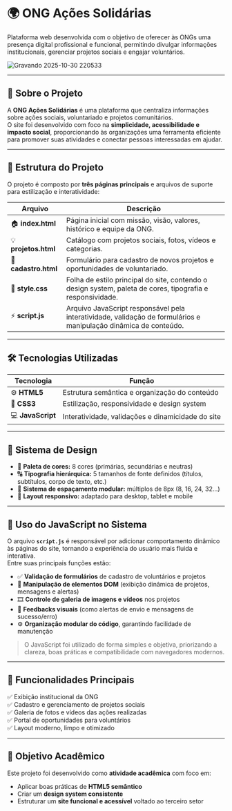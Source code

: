 # 🌍 ONG Ações Solidárias

Plataforma web desenvolvida com o objetivo de oferecer às ONGs uma presença digital profissional e funcional, permitindo divulgar informações institucionais, gerenciar projetos sociais e engajar voluntários.

![Gravando 2025-10-30 220533](https://github.com/user-attachments/assets/3be3a1ef-38b9-44cb-9869-04001ef91229)


---

## 📌 Sobre o Projeto

A **ONG Ações Solidárias** é uma plataforma que centraliza informações sobre ações sociais, voluntariado e projetos comunitários.  
O site foi desenvolvido com foco na **simplicidade, acessibilidade e impacto social**, proporcionando às organizações uma ferramenta eficiente para promover suas atividades e conectar pessoas interessadas em ajudar.

---

## 🧩 Estrutura do Projeto

O projeto é composto por **três páginas principais** e arquivos de suporte para estilização e interatividade:

| Arquivo | Descrição |
|----------|------------|
| 🏠 **index.html** | Página inicial com missão, visão, valores, histórico e equipe da ONG. |
| 💡 **projetos.html** | Catálogo com projetos sociais, fotos, vídeos e categorias. |
| 📝 **cadastro.html** | Formulário para cadastro de novos projetos e oportunidades de voluntariado. |
| 🎨 **style.css** | Folha de estilo principal do site, contendo o design system, paleta de cores, tipografia e responsividade. |
| ⚡ **script.js** | Arquivo JavaScript responsável pela interatividade, validação de formulários e manipulação dinâmica de conteúdo. |

---

## 🛠️ Tecnologias Utilizadas

| Tecnologia | Função |
|-------------|---------|
| ⚙️ **HTML5** | Estrutura semântica e organização do conteúdo |
| 🎨 **CSS3** | Estilização, responsividade e design system |
| 💻 **JavaScript** | Interatividade, validações e dinamicidade do site |

---

## 🎨 Sistema de Design

- 🎨 **Paleta de cores:** 8 cores (primárias, secundárias e neutras)  
- 🔠 **Tipografia hierárquica:** 5 tamanhos de fonte definidos (títulos, subtítulos, corpo de texto, etc.)  
- 📏 **Sistema de espaçamento modular:** múltiplos de 8px (8, 16, 24, 32...)  
- 📱 **Layout responsivo:** adaptado para desktop, tablet e mobile  

---

## 🧠 Uso do JavaScript no Sistema

O arquivo **`script.js`** é responsável por adicionar comportamento dinâmico às páginas do site, tornando a experiência do usuário mais fluida e interativa.  
Entre suas principais funções estão:

- ✅ **Validação de formulários** de cadastro de voluntários e projetos  
- 🔄 **Manipulação de elementos DOM** (exibição dinâmica de projetos, mensagens e alertas)  
- 🎞️ **Controle de galeria de imagens e vídeos** nos projetos  
- 💬 **Feedbacks visuais** (como alertas de envio e mensagens de sucesso/erro)  
- ⚙️ **Organização modular do código**, garantindo facilidade de manutenção  

> O JavaScript foi utilizado de forma simples e objetiva, priorizando a clareza, boas práticas e compatibilidade com navegadores modernos.

---

## 🚀 Funcionalidades Principais

✅ Exibição institucional da ONG  
✅ Cadastro e gerenciamento de projetos sociais  
✅ Galeria de fotos e vídeos das ações realizadas  
✅ Portal de oportunidades para voluntários  
✅ Layout moderno, limpo e otimizado  

---

## 🎯 Objetivo Acadêmico

Este projeto foi desenvolvido como **atividade acadêmica** com foco em:

- Aplicar boas práticas de **HTML5 semântico**
- Criar um **design system consistente**
- Estruturar um **site funcional e acessível** voltado ao terceiro setor

